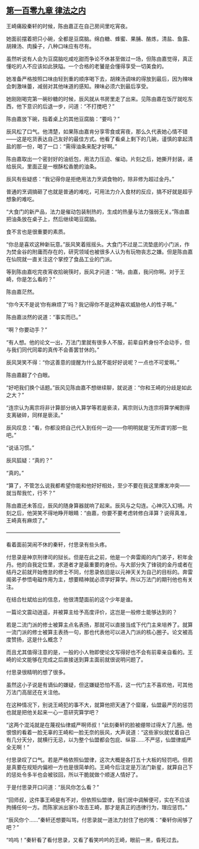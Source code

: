 ## [第一百零九章 律法之内](https://www.xxbiquge.com/11_11207/8879514.html)


  王崎痛殴秦轩的时候，陈由嘉正在自己房间里吃宵夜。

  她面前摆着把只小碗，全都是豆腐脑。绵白糖、蜂蜜、果脯、酪炼，清盐、鱼露、胡辣汤、肉臊子，八种口味应有尽有。

  虽然听说有人会为豆腐脑吃咸吃甜而争论不休甚至做过一场，但陈由嘉觉得，真正懂吃的人不应该如此狭隘。一个合格的老饕是会懂得享受一切美食的。

  她准备严格按照口味由轻到重的顺序喝下去，胡辣汤调味的得放到最后，因为辣味会刺激味蕾，减弱对其他味道的感知。辣味必须六到最后享受。

  她刚刚喝完第一碗砂糖的时候，辰风就从书房里走了出来。见陈由嘉在饭厅就吃东西，他下意识的后退一步，问道：“不打搅吧？”

  陈由嘉放下碗，指着桌上的其他豆腐脑：“要吗？”

  辰风松了口气。他清楚，如果陈由嘉肯分享零食或宵夜，那么久代表她心情不错——这是吃货表达自己友好的最佳方式。他看了看桌上剩下的几碗，谨慎的拿起清盐的那一份，喝了一口：“需得油条来配才好啊。”

  陈由嘉取出一个密封好的油纸包，用法力压迫、催动。片刻之后，她撕开封装，递给辰风，里面正是一根酥松香脆的油条。

  辰风有些疑惑：“我记得你是拒绝用法力烹调食物的，除非修为超过金丹。”

  普通的烹调搞砸了也就是普通的难吃，可用法力介入食材的反应，搞不好就是超乎想象的难吃。

  “大食门的新产品，法力是催动包装制热的，生成的热量与法力强弱无关。”陈由嘉把油条放在桌子上，然后继续喝豆腐脑。

  食不言也是很重要的素质。

  “你总是喜欢这种新玩意。”辰风笑着摇摇头。大食门不过是二流垫底的小门派，作为焚金谷的附庸而存在的，研究领域也被很多人认为有玩物丧志之嫌。但是陈由嘉在仙院就一直关注这个掌控了食品工业的门派。

  等到陈由嘉吃完夜宵收拾碗筷时，辰风才问道：“呐，由嘉，我问你啊。对于王崎，你是怎么看的？”

  陈由嘉茫然。

  “你今天不是说‘你有麻烦了’吗？我记得你不是这种喜欢威胁他人的性子啊。”

  陈由嘉淡然的说道：“事实而已。”

  “啊？你要动手？”

  “有人想。他的论文一出，万法门里就有很多人不服，前辈自矜身份不会动手，但与我们同代同辈的真传不会善罢甘休的。”

  辰风哭笑不得：“你这善意的提醒为什么就不能好好说呢？一点也不可爱啊。”

  陈由嘉翻了个白眼。

  “好吧我们换个话题。”辰风见陈由嘉不想继续聊，就说道：“你和王崎的分歧是如此之大？”

  “连宗认为离宗将非计算部分纳入算学等若是亵渎，离宗则认为连宗将算学阉割得支离破碎，同样是亵渎。”

  辰风叹息：“看，你都没把自己代入到任何一边——你明明就是‘无所谓’的那一批吧。”

  “说话习惯。”

  辰风狐疑：“真的？”

  “真的。”

  “算了，不管怎么说我都希望你能和他好好相处，至少不要在我这里爆发冲突——就当帮我忙，行不？”

  陈由嘉还未答应，辰风的随身算器就响了起来。辰风与之勾连。心神沉入幻境。片刻之后，他哭笑不得地睁开眼睛：“由嘉，你要不要考虑转修白泽算？说得真准，王崎真有麻烦了。”

  ——————————————————————

  看着面前哭闹不休的秦轩，付思录有些头疼。

  付思录是神京刑律司的狱长。但是在此之前，他是一个奔雷阁的内门弟子，积年金丹。他的自我定位里，求道者才是最重要的身份。与大部分失了锋锐的金丹或者在结丹之前就开始倦怠的修士不同，付思录依旧是以元神天关为自己的目标的。奔雷阁弟子参悟电磁作用为主，想要精神就必须学好算学。所以万法门的期刊他也有关注。

  在结合杜斌给出的信息，他很清楚面前的这个少年是谁。

  一篇论文震动逍遥，并被算主给予高度评价，这岂是一般修士能够达到的？

  若是二流门派的修士被算主点名表扬，那就可以直接当成下代门主来培养了。就算一流门派的修士被算主表扬一句，那也代表他可以进入门派的核心圈子。论文被高度赞扬，这是什么概念？

  而且尤其值得注意的是，一般的小人物即使论文写得好也不会有前辈亲自看的。王崎的论文能够在完成之后直接送到算主面前就很说明问题了。

  付思录很精明的想了很多。

  虽然这小子说是有谪仙的嫌疑，但这嫌疑恐怕不高，这一代门主不喜欢他，可其他万法门高层还在关注他。

  在这种情况下，别说王崎犯的事不大，就算他把天通了个窟窿，仙盟最严厉的惩罚也就是把他关起来一心一意研究算学吧？

  “这两个混沌就是在蔑视仙律威严啊师叔！”此刻秦轩的脸被绷带过得大了几圈。他恨恨的看着一脸无辜的王崎和一脸无奈的辰风，大声说道：“这些家伙就仗着自己有几分天分，就横行无忌，以为整个仙盟都会包庇、纵容……不严惩，仙盟律威严全无啊！”

  付思录叹了口气。若是严格依照仙盟律，这次大概是各打五十大板的轻罚吧。但若是真要在规矩内偏袒一方也是很简单的。王崎今后注定是万法门新星，就算自己下的惩处令多半也会被驳回，所以干脆就做个顺遂人情好了。

  于是付思录开口问道：“辰风你怎么看？”

  “回师叔，这件事王崎是有不对，但依照仙盟律，我们居中调解便可，实在不应该拘捕任何一方。而陈家派出家仆攻击王崎，那才是真正的违律行为，理应惩罚。”

  “辰风你个……”秦轩还想要叫骂，付思录就一道法力封住了他的嘴：“秦轩你闹够了吧？”

  “呜呜！”秦轩看了看付思录，又看了看笑吟吟的王崎，眼前一黑，昏死过去。
